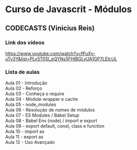 # Curso de Javascrit - Módulos  
## CODECASTS (Vinicius Reis)  

### Link dos vídeos  
<https://www.youtube.com/watch?v=fPuXy-uTy3Y&list=PLy5T05I_eQYNs5FHlBGLyUA1GP7LEIcUL>

### Lista de aulas  

Aula 01 - Introdução  
Aula 02 - Reforço  
Aula 03 - Conheça o require  
Aula 04 - Module wrapper e cache  
Aula 05 - node_modules  
Aula 06 - Resolução de nomes de módulos  
Aula 07 - ES Modules / Babel Setup  
Aula 08 - Babel Env (node) / import e export  
Aula 09 - export default, const, class e function  
Aula 10 - import as  
Aula 11 - export as  
Aula 12 - Uso Avançado  
